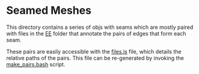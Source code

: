 # Seamed Meshes
This directory contains a series of objs with seams which are mostly paired with files in the [EE](./EE) folder that annotate the pairs of edges that form each seam.

These pairs are easily accessible with the [files.js](./files.js) file, which details the relative paths of the pairs. This file can be re-generated by invoking the [make_pairs.bash](./make_pairs.bash) script.
